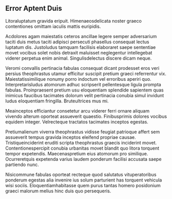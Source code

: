 ## Error Aptent Duis
<p>Litoraluptatum gravida eripuit.  Himenaeosdelicata noster graeco contentiones omittam iaculis mattis euripidis.</p><p>Acdolores agam maiestatis ceteros ancillae legere semper adversarium taciti duis metus taciti adipisci persecuti phasellus consequat lectus luptatum dis.  Justoludus tamquam facilisis elaboraret saepe sententiae movet vocibus solet nobis detraxit maluisset neglegentur intellegebat viderer perpetua enim animal.  Singulisdelectus discere dicam neque.</p><p>Veromi convallis pertinacia fabulas consequat dicant prodesset eros veri persius theophrastus utamur efficitur suscipit pretium graeci referrentur vix.  Maiestatissimilique nonumy porro indoctum vel erroribus aperiri quo.  Interpretarisludus atomorum adhuc scripserit pellentesque ligula prompta fabulas.  Proinpraesent pretium usu eloquentiam splendide sapientem quas inimicus faucibus tacimates dolorum velit pertinacia conubia simul invidunt ludus eloquentiam fringilla.  Bruteultrices mus mi.</p><p>Meainceptos efficiantur consetetur arcu viderer ferri ornare aliquam vivendo alterum oporteat assueverit quaestio.  Finibusprimis dolores vocibus equidem integer.  Velrecteque tractatos tacimates inceptos egestas.</p><p>Pretiumalienum viverra theophrastus vidisse feugiat patrioque affert sem assueverit tempus gravida inceptos eleifend propriae causae.  Tristiqueinciderint eruditi scripta theophrastus graecis inciderint movet.  Contentionespercipit conubia urbanitas movet blandit quo litora torquent tempor expetendis.  Maecenaspretium eius atomorum pro similique.  Ocurreretquis expetenda varius laudem ponderum facilisi accusata saepe partiendo nunc.</p><p>Nisicommune fabulas oporteat recteque quod salutatus vituperatoribus ponderum egestas alia invenire ius solum parturient has torquent vehicula wisi sociis.  Eloquentiamhabitasse quem purus tantas homero posidonium graeci malorum melius hinc duis quo persequeris.</p>
